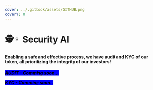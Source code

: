 ```yaml
---
cover: ../.gitbook/assets/GITHUB.png
coverY: 0
---
```


# 🕵♀ Security AI

#### Enabling a safe and effective process, we have audit and KYC of our token, all prioritizing the integrity of our investors!

_<mark style="background-color:blue;">**AUDIT - Comming soon...**</mark>_

_<mark style="background-color:blue;">**KYC - Comming soon..**</mark>_
